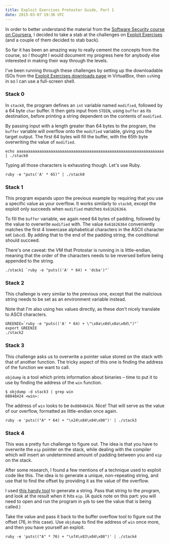 ```yaml
---
title: Exploit Exercises Protostar Guide, Part 1
date: 2015-03-07 19:36 UTC
---
```


In order to better understand the material from the [Software Security course on Coursera](https://www.coursera.org/course/softwaresec), I decided to take a stab at the challenges on [Exploit Exercises](https://exploit-exercises.com/) (and a couple of them decided to stab back).

So far it has been an amazing way to really cement the concepts from the course, so I thought I would document my progress here for anybody else interested in making their way through the levels.

I've been running through these challenges by setting up the downloadable ISOs from the [Exploit Exercises downloads page](https://exploit-exercises.com/download/) in VirtualBox, then `ssh`ing in so I can use a full-screen shell.

### Stack 0

In `stack0`, the program defines an `int` variable named `modified`, followed by a 64 byte `char` buffer. It then gets input from `STDIN`, using `buffer` as its destination, before printing a string dependent on the contents of `modified`.

By passing input with a length greater than 64 bytes to the program, the `buffer` variable will overflow onto the `modified` variable, giving you the target output. The first 64 bytes will fill the buffer, with the 65th byte overwriting the value of `modified`.

	echo aaaaaaaaaaaaaaaaaaaaaaaaaaaaaaaaaaaaaaaaaaaaaaaaaaaaaaaaaaaaaaaaa | ./stack0

Typing all those characters is exhausting though. Let's use Ruby.

	ruby -e "puts('A' * 65)" | ./stack0

### Stack 1

This program expands upon the previous example by requiring that you use a specific value as your overflow. It works similarly to `stack0`, except the exploit only succeeds when `modified` matches `0x61626364`.

To fill the `buffer` variable, we again need 64 bytes of padding, followed by the value to overwrite `modified` with. The value `0x61626364` conveniently matches the first 4 lowercase alphabetical characters in the ASCII character set (`abcd`). By adding that to the end of the padding string, the conditional should succeed.

There's one caveat: the VM that Protostar is running in is little-endian, meaning that the order of the characters needs to be reversed before being appended to the string.

	./stack1 `ruby -e "puts(('A' * 64) + 'dcba')"`

### Stack 2

This challenge is very similar to the previous one, except that the malicious string needs to be set as an environment variable instead.

Note that I'm also using hex values directly, as these don't nicely translate to ASCII characters.

	GREENIE=`ruby -e "puts(('A' * 64) + \"\x0a\x0d\x0a\x0d\")"`
	export GREENIE
	./stack2
	
### Stack 3

This challenge asks us to overwrite a pointer value stored on the stack with that of another function. The tricky aspect of this one is finding the address of the function we want to call.

`objdump` is a tool which prints information about binaries – time to put it to use by finding the address of the `win` function.

	$ objdump -d stack3 | grep win
	08048424 <win>:
	
The address of `win` looks to be `0x08048424`. Nice! That will serve as the value of our overflow, formatted as little-endian once again.

	ruby -e 'puts(("A" * 64) + "\x24\x84\x04\x08")' | ./stack3
	
### Stack 4

This was a pretty fun challenge to figure out. The idea is that you have to overwrite the `eip` pointer on the stack, while dealing with the compiler which will insert an undetermined amount of padding between you and `eip` on the stack.

After some research, I found a few mentions of a technique used to exploit code like this. The idea is to generate a unique, non-repeating string, and use that to find the offset by providing it as the value of the overflow.

I used [this handy tool](http://projects.jason-rush.com/buffer-overflow-eip-offset-string-generator) to generate a string. Pass that string to the program, and look at the result when it hits `eip`. (A quick note on this part: you will need to open and run the program in `gdb` to see the value that is being called.)

Take the value and pass it back to the buffer overflow tool to figure out the offset (76, in this case). Use `objdump` to find the address of `win` once more, and then you have yourself an exploit.
	
	ruby -e 'puts(("A" * 76) + "\xf4\x83\x04\x08")' | ./stack4